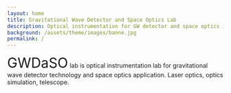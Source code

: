 ```yaml
---
layout: home
title: Gravitational Wave Detector and Space Optics Lab
description: Optical instrumentation for GW detector and space optics in Yonsei University
background: /assets/theme/images/banne.jpg
permalink: /
---
```


<span style="font-size:32px">GWDaSO</span> lab is optical instrumentation lab for gravitational wave detector technology and space optics application. Laser optics, optics simulation, telescope.

